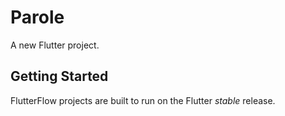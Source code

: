 # Parole

A new Flutter project.

## Getting Started

FlutterFlow projects are built to run on the Flutter _stable_ release.
